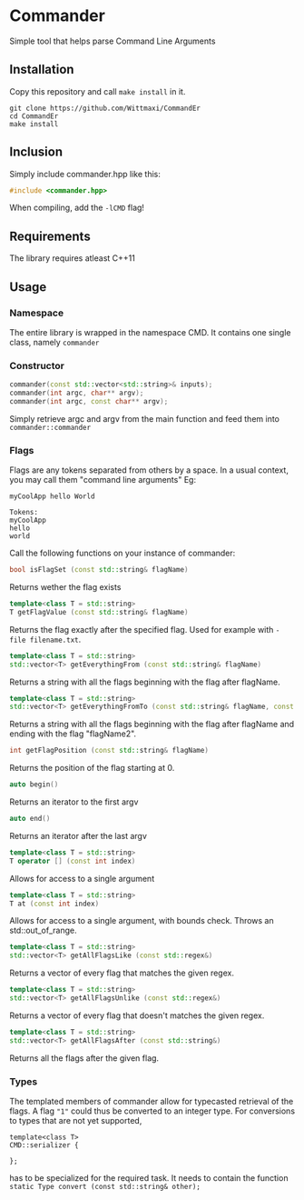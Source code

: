 # Commander
Simple tool that helps parse Command Line Arguments

## Installation
Copy this repository and call `make install` in it.
```console
git clone https://github.com/Wittmaxi/CommandEr
cd CommandEr
make install
```

## Inclusion
Simply include commander.hpp like this:
```c++
#include <commander.hpp>
``` 
When compiling, add the `-lCMD` flag!

## Requirements
The library requires atleast C++11

## Usage
### Namespace
The entire library is wrapped in the namespace CMD.
It contains one single class, namely `commander`

### Constructor
```C++
commander(const std::vector<std::string>& inputs);
commander(int argc, char** argv);
commander(int argc, const char** argv);
```
Simply retrieve argc and argv from the main function and feed them into `commander::commander`

### Flags 
Flags are any tokens separated from others by a space. In a usual context, you may call them "command line arguments"
Eg:
```console
myCoolApp hello World 

Tokens:
myCoolApp
hello
world
```
Call the following functions on your instance of commander:

```c++
bool isFlagSet (const std::string& flagName)
```
Returns wether the flag exists

```c++
template<class T = std::string>
T getFlagValue (const std::string& flagName)
```
Returns the flag exactly after the specified flag. Used for example with `-file filename.txt`.

```c++
template<class T = std::string>
std::vector<T> getEverythingFrom (const std::string& flagName)
```
Returns a string with all the flags beginning with the flag after flagName.

```c++
template<class T = std::string>
std::vector<T> getEverythingFromTo (const std::string& flagName, const std::string& flagName2)
```
Returns a string with all the flags beginning with the flag after flagName and ending with the flag "flagName2".

```c++
int getFlagPosition (const std::string& flagName)
```
Returns the position of the flag starting at 0.

```c++
auto begin()
```
Returns an iterator to the first argv

```c++
auto end()
```
Returns an iterator after the last argv

```c++
template<class T = std::string>
T operator [] (const int index)
```
Allows for access to a single argument

```c++
template<class T = std::string>
T at (const int index)
```
Allows for access to a single argument, with bounds check. Throws an std::out_of_range.

```c++
template<class T = std::string>
std::vector<T> getAllFlagsLike (const std::regex&)
```
Returns a vector of every flag that matches the given regex.

```c++
template<class T = std::string>
std::vector<T> getAllFlagsUnlike (const std::regex&)
```
Returns a vector of every flag that doesn't matches the given regex.

```c++
template<class T = std::string>
std::vector<T> getAllFlagsAfter (const std::string&)
```
Returns all the flags after the given flag.

### Types
The templated members of commander allow for typecasted retrieval of the flags. 
A flag `"1"` could thus be converted to an integer type. 
For conversions to types that are not yet supported, 
```
template<class T>
CMD::serializer {

};
```
has to be specialized for the required task. 
It needs to contain the function
```static Type convert (const std::string& other);```
